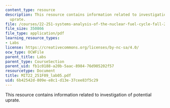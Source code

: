 ```yaml
---
content_type: resource
description: This resource contains information related to investigation of potential
  uprate.
file: /courses/22-251-systems-analysis-of-the-nuclear-fuel-cycle-fall-2009/6b42542d809ee8c1d13e37cee83f5c29_MIT22_251F09_lab05.pdf
file_size: 350866
file_type: application/pdf
learning_resource_types:
- Labs
license: https://creativecommons.org/licenses/by-nc-sa/4.0/
ocw_type: OCWFile
parent_title: Labs
parent_type: CourseSection
parent_uid: fb1c0188-a20b-5aac-8984-76d905202f57
resourcetype: Document
title: MIT22_251F09_lab05.pdf
uid: 6b42542d-809e-e8c1-d13e-37cee83f5c29
---
```

This resource contains information related to investigation of potential uprate.